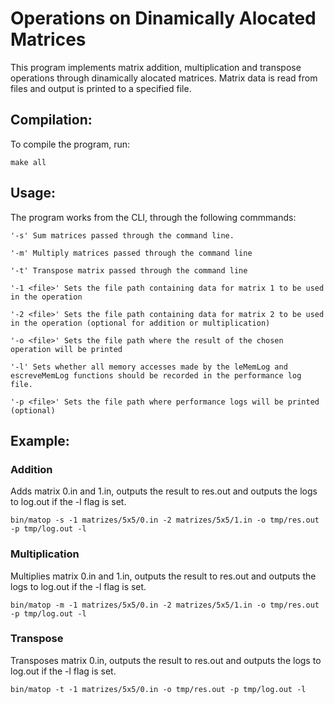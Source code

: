 # Operations on Dinamically Alocated Matrices
This program implements matrix addition, multiplication and transpose operations through dinamically alocated matrices. Matrix data is read from files and output is printed to a specified file.
## Compilation:
To compile the program, run:

    make all
## Usage:
The program works from the CLI, through the following commmands:  

    '-s' Sum matrices passed through the command line.

    '-m' Multiply matrices passed through the command line

    '-t' Transpose matrix passed through the command line

    '-1 <file>' Sets the file path containing data for matrix 1 to be used in the operation

    '-2 <file>' Sets the file path containing data for matrix 2 to be used in the operation (optional for addition or multiplication)

    '-o <file>' Sets the file path where the result of the chosen operation will be printed

    '-l' Sets whether all memory accesses made by the leMemLog and escreveMemLog functions should be recorded in the performance log file.

    '-p <file>' Sets the file path where performance logs will be printed (optional)

## Example:
### Addition
  Adds matrix 0.in and 1.in, outputs the result to res.out and outputs the logs to log.out if the -l flag is set. 
  
    bin/matop -s -1 matrizes/5x5/0.in -2 matrizes/5x5/1.in -o tmp/res.out -p tmp/log.out -l 

### Multiplication
  Multiplies matrix 0.in and 1.in, outputs the result to res.out and outputs the logs to log.out if the -l flag is set. 
  
    bin/matop -m -1 matrizes/5x5/0.in -2 matrizes/5x5/1.in -o tmp/res.out -p tmp/log.out -l
  
### Transpose
  Transposes matrix 0.in, outputs the result to res.out and outputs the logs to log.out if the -l flag is set. 

    bin/matop -t -1 matrizes/5x5/0.in -o tmp/res.out -p tmp/log.out -l

